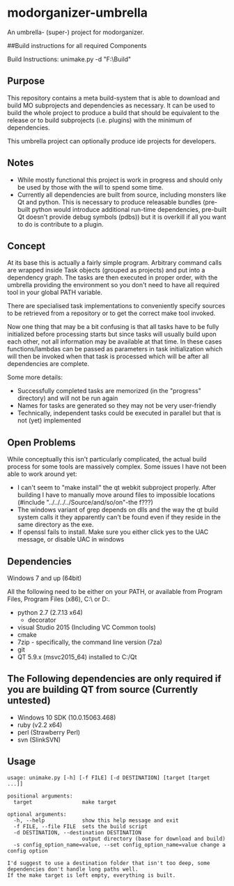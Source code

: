 # modorganizer-umbrella
An umbrella- (super-) project for modorganizer.

##Build instructions for all required Components

Build Instructions:
unimake.py -d "F:\Build"

## Purpose
This repository contains a meta build-system that is able to download and build MO subprojects and dependencies as necessary.
It can be used to build the whole project to produce a build that should be equivalent to the release or to build subprojects (i.e. plugins) with the minimum of dependencies.

This umbrella project can optionally produce ide projects for developers.

## Notes
* While mostly functional this project is work in progress and should only be used by those with the will to spend some time.
* Currently all dependencies are built from source, including monsters like Qt and python. This is necessary to produce releasable bundles (pre-built python would introduce additional run-time dependencies, pre-built Qt doesn't provide debug symbols (pdbs)) but it is overkill if all you want to do is contribute to a plugin.

## Concept
At its base this is actually a fairly simple program. Arbitrary command calls are wrapped inside Task objects (grouped as projects) and put into a dependency graph.
The tasks are then executed in proper order, with the umbrella providing the environment so you don't need to have all required tool in your global PATH variable.

There are specialised task implementations to conveniently specify sources to be retrieved from a repository or to get the correct make tool invoked.

Now one thing that may be a bit confusing is that all tasks have to be fully initialized before processing starts but since tasks will usually build upon each other, not all information may be available at that time.
In these cases functions/lambdas can be passed as parameters in task initialization which will then be invoked when that task is processed which will be after all dependencies are complete.

Some more details:
- Successfully completed tasks are memorized (in the "progress" directory) and will not be run again
- Names for tasks are generated so they may not be very user-friendly
- Technically, independent tasks could be executed in parallel but that is not (yet) implemented

## Open Problems

While conceptually this isn't particularly complicated, the actual build process for some tools are massively complex. Some issues I have not been able to work around yet:
- I can't seem to "make install" the qt webkit subproject properly. After building I have to manually move around files to impossible locations (#include "../../../../Source/and/so/on"-the f???)
- The windows variant of grep depends on dlls and the way the qt build system calls it they apparently can't be found even if they reside in the same directory as the exe.
- If openssl fails to install. Make sure you either click yes to the UAC message, or disable UAC in windows

## Dependencies

Windows 7 and up (64bit)

All the following need to be either on your PATH, or available from Program Files, Program Files (x86), C:\ or D:\. 

* python 2.7 (2.7.13 x64)
  * decorator
* visual Studio 2015 (Including VC Common tools)
* cmake
* 7zip - specifically, the command line version (7za)
* git
* QT 5.9.x (msvc2015_64) installed to C:/Qt 

## The Following dependencies are only required if you are building QT from source (Currently untested)
* Windows 10 SDK (10.0.15063.468)
* ruby (v2.2 x64)
* perl (Strawberry Perl)
* svn (SlinkSVN)

## Usage

```
usage: unimake.py [-h] [-f FILE] [-d DESTINATION] [target [target ...]]

positional arguments:
  target                make target

optional arguments:
  -h, --help            show this help message and exit
  -f FILE, --file FILE  sets the build script
  -d DESTINATION, --destination DESTINATION
                        output directory (base for download and build)
  -s config_option_name=value, --set config_option_name=value change a config option

I'd suggest to use a destination folder that isn't too deep, some dependencies don't handle long paths well.
If the make target is left empty, everything is built.
